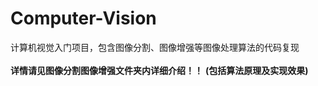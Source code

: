 # Computer-Vision
计算机视觉入门项目，包含图像分割、图像增强等图像处理算法的代码复现</br></br>
**详情请见图像分割图像增强文件夹内详细介绍！！**
**(包括算法原理及实现效果)**

